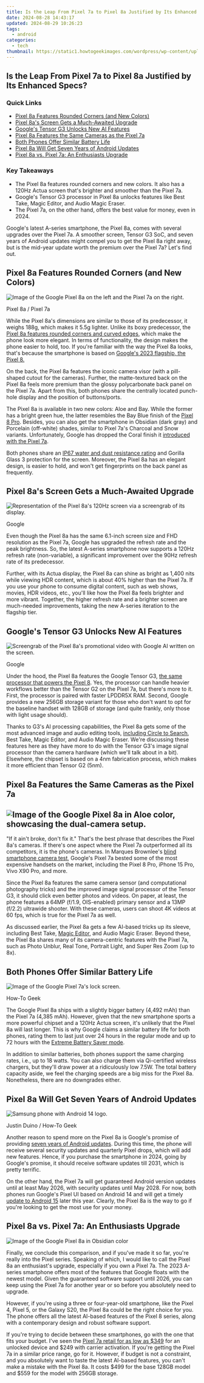 ```yaml
---
title: Is the Leap From Pixel 7a to Pixel 8a Justified by Its Enhanced Specs?
date: 2024-08-28 14:43:17
updated: 2024-08-29 10:26:23
tags:
  - android
categories:
  - tech
thumbnail: https://static1.howtogeekimages.com/wordpress/wp-content/uploads/2024/05/google-pixel-8a-vs-google-pixel-7a.png
---
```


## Is the Leap From Pixel 7a to Pixel 8a Justified by Its Enhanced Specs?

### Quick Links

* [Pixel 8a Features Rounded Corners (and New Colors)](https://www.howtogeek.com/pixel-8a-vs-pixel-7a-is-the-a-series-upgrade-worth-the-premium/#pixel-8a-features-rounded-corners-and-new-colors)
* [Pixel 8a's Screen Gets a Much-Awaited Upgrade](https://iphone-transfer.techidaily.com/in-2024-4-ways-to-sync-contacts-from-apple-iphone-6s-to-ipad-easily-drfone-by-drfone-transfer-from-ios/)
* [Google's Tensor G3 Unlocks New AI Features](https://video-capture.techidaily.com/updated-ranking-the-best-third-place-recording-tools-for-ipad-for-2024/)
* [Pixel 8a Features the Same Cameras as the Pixel 7a](https://facebook-clips.techidaily.com/updated-the-ultimate-guide-to-choosing-5-chrome-extensions-for-facebook-videos-for-2024/)
* [Both Phones Offer Similar Battery Life](https://howto.techidaily.com/8-solutions-to-solve-youtube-app-crashing-on-zte-nubia-z60-ultra-drfone-by-drfone-fix-android-problems-fix-android-problems/)
* [Pixel 8a Will Get Seven Years of Android Updates](https://video-screen-grab.techidaily.com/new-in-2024-efficiently-archive-skype-conversations-for-future-reference/)
* [Pixel 8a vs. Pixel 7a: An Enthusiasts Upgrade](https://location-social.techidaily.com/how-to-change-your-nokia-c110-location-on-life360-without-anyone-knowing-drfone-by-drfone-virtual-android/)

### Key Takeaways

* The Pixel 8a features rounded corners and new colors. It also has a 120Hz Actua screen that's brighter and smoother than the Pixel 7a.
* Google's Tensor G3 processor in Pixel 8a unlocks features like Best Take, Magic Editor, and Audio Magic Eraser.
* The Pixel 7a, on the other hand, offers the best value for money, even in 2024.

 Google's latest A-series smartphone, the Pixel 8a, comes with several upgrades over the Pixel 7a. A smoother screen, Tensor G3 SoC, and seven years of Android updates might compel you to get the Pixel 8a right away, but is the mid-year update worth the premium over the Pixel 7a? Let's find out.

##  Pixel 8a Features Rounded Corners (and New Colors)

![Image of the Google Pixel 8a on the left and the Pixel 7a on the right.](https://static1.howtogeekimages.com/wordpress/wp-content/uploads/2024/05/google-pixel-8a-vs-google-pixel-7a-design.png) 

Pixel 8a / Pixel 7a

 While the Pixel 8a's dimensions are similar to those of its predecessor, it weighs 188g, which makes it 5.5g lighter. Unlike its boxy predecessor, the [Pixel 8a features rounded corners and curved edges](https://graphic-issues.techidaily.com/mitigating-performance-drops-civ-5-computer/), which make the phone look more elegant. In terms of functionality, the design makes the phone easier to hold, too. If you're familiar with the way the Pixel 8a looks, that's because the smartphone is based on [Google's 2023 flagship, the Pixel 8.](https://youtube-tips.techidaily.com/24-simple-guide-youtube-to-mp3-on-mac/) 

 On the back, the Pixel 8a features the iconic camera visor (with a pill-shaped cutout for the cameras). Further, the matte-textured back on the Pixel 8a feels more premium than the glossy polycarbonate back panel on the Pixel 7a. Apart from this, both phones share the centrally located punch-hole display and the position of buttons/ports.

 The Pixel 8a is available in two new colors: Aloe and Bay. While the former has a bright green hue, the latter resembles the Bay Blue finish of the [Pixel 8 Pro](https://extra-skills.techidaily.com/2024-approved-pro-series-precision-testing-the-best-of-gopro-hero5-b/). Besides, you can also get the smartphone in Obsidian (dark gray) and Porcelain (off-white) shades, similar to Pixel 7a's Charcoal and Snow variants. Unfortunately, Google has dropped the Coral finish it [introduced with the Pixel 7a](https://youtube-lab.techidaily.com/nlocking-the-secrets-to-parallel-playback-prowess-for-2024/).

 Both phones share an [IP67 water and dust resistance rating](https://tech-haven.techidaily.com/how-artificer-intelligence-redefines-what-we-perceive-as-real-or-just-a-story/) and Gorilla Glass 3 protection for the screen. Moreover, the Pixel 8a has an elegant design, is easier to hold, and won't get fingerprints on the back panel as frequently.

##  Pixel 8a's Screen Gets a Much-Awaited Upgrade

![Representation of the Pixel 8a's 120Hz screen via a screengrab of its display.](https://static1.howtogeekimages.com/wordpress/wp-content/uploads/2024/05/pixel-8a-s-120hz-refresh-rate.png) 

Google

 Even though the Pixel 8a has the same 6.1-inch screen size and FHD resolution as the Pixel 7a, Google has upgraded the refresh rate and the peak brightness. So, the latest A-series smartphone now supports a 120Hz refresh rate (non-variable), a significant improvement over the 90Hz refresh rate of its predecessor.

 Further, with its Actua display, the Pixel 8a can shine as bright as 1,400 nits while viewing HDR content, which is about 40% higher than the Pixel 7a. If you use your phone to consume digital content, such as web shows, movies, HDR videos, etc., you'll like how the Pixel 8a feels brighter and more vibrant. Together, the higher refresh rate and a brighter screen are much-needed improvements, taking the new A-series iteration to the flagship tier.

##  Google's Tensor G3 Unlocks New AI Features

![Screengrab of the Pixel 8a's promotional video with Google AI written on the screen.](https://static1.howtogeekimages.com/wordpress/wp-content/uploads/2024/05/ai-features-on-the-pixel-8a.png) 

Google

 Under the hood, the Pixel 8a features the Google Tensor G3, [the same processor that powers the Pixel 8](https://tiktok-clips.techidaily.com/2024-approved-copying-safely-on-tiktok-a-2023-guide-to-rights-checks/). Yes, the processor can handle heavier workflows better than the Tensor G2 on the Pixel 7a, but there's more to it. First, the processor is paired with faster LPDDR5X RAM. Second, Google provides a new 256GB storage variant for those who don't want to opt for the baseline handset with 128GB of storage (and quite frankly, only those with light usage should).

 Thanks to G3's AI processing capabilities, the Pixel 8a gets some of the most advanced image and audio editing tools, [including Circle to Search](https://ios-pokemon-go.techidaily.com/will-pokemon-go-ban-the-account-if-you-use-pgsharp-on-apple-iphone-11-pro-drfone-by-drfone-virtual-ios/), Best Take, Magic Editor, and Audio Magic Eraser. We're discussing these features here as they have more to do with the Tensor G3's image signal processor than the camera hardware (which we'll talk about in a bit). Elsewhere, the chipset is based on a 4nm fabrication process, which makes it more efficient than Tensor G2 (5nm).

##  Pixel 8a Features the Same Cameras as the Pixel 7a

## ![Image of the Google Pixel 8a in Aloe color, showcasing the dual-camera setup.](https://static0.howtogeekimages.com/wordpress/wp-content/uploads/2024/05/google-pixel-8a-s-camera-module.png) 

 "If it ain't broke, don't fix it." That's the best phrase that describes the Pixel 8a's cameras. If there's one aspect where the Pixel 7a outperformed all its competitors, it is the phone's cameras. In Marques Brownlee's [blind smartphone camera test](https://www.youtube.com/watch?v=VRoTOE3FqT0), Google's Pixel 7a bested some of the most expensive handsets on the market, including the Pixel 8 Pro, iPhone 15 Pro, Vivo X90 Pro, and more.

 Since the Pixel 8a features the same camera sensor (and computational photography tricks) and the improved image signal processor of the Tensor G3, it should click even better photos and videos. On paper, at least, the phone features a 64MP (f/1.9, OIS-enabled) primary sensor and a 13MP (f/2.2) ultrawide shooter. With these cameras, users can shoot 4K videos at 60 fps, which is true for the Pixel 7a as well.

 As discussed earlier, the Pixel 8a gets a few AI-based tricks up its sleeve, including Best Take, [Magic Editor](https://fox-http.techidaily.com/enhancing-your-aesthetic-vision/), and Audio Magic Eraser. Beyond these, the Pixel 8a shares many of its camera-centric features with the Pixel 7a, such as Photo Unblur, Real Tone, Portrait Light, and Super Res Zoom (up to 8x).

##  Both Phones Offer Similar Battery Life

![Image of the Google Pixel 7a's lock screen.](https://static1.howtogeekimages.com/wordpress/wp-content/uploads/2024/05/google-pixel-7a.png) 

How-To Geek

 The Google Pixel 8a ships with a slightly bigger battery (4,492 mAh) than the Pixel 7a (4,385 mAh). However, given that the new smartphone sports a more powerful chipset and a 120Hz Actua screen, it's unlikely that the Pixel 8a will last longer. This is why Google claims a similar battery life for both phones, rating them to last just over 24 hours in the regular mode and up to 72 hours with the [Extreme Battery Saver mode](https://vp-tips.techidaily.com/updated-2024-approved-make-your-images-pop-with-backdrop-removal-techniques-in-canva/).

 In addition to similar batteries, both phones support the same charging rates, i.e., up to 18 watts. You can also charge them via Qi-certified wireless chargers, but they'll draw power at a ridiculously low 7.5W. The total battery capacity aside, we feel the charging speeds are a big miss for the Pixel 8a. Nonetheless, there are no downgrades either.

##  Pixel 8a Will Get Seven Years of Android Updates

![Samsung phone with Android 14 logo.](https://static1.howtogeekimages.com/wordpress/wp-content/uploads/2023/10/android-14-samsung.png) 

Justin Duino / How-To Geek

 Another reason to spend more on the Pixel 8a is Google's promise of providing [seven years of Android updates](https://techtrends.techidaily.com/download-iphones-handbooks-comprehensive-source-for-each-version-explained/). During this time, the phone will receive several security updates and quarterly Pixel drops, which will add new features. Hence, if you purchase the smartphone in 2024, going by Google's promise, it should receive software updates till 2031, which is pretty terrific.

 On the other hand, the Pixel 7a will get guaranteed Android version updates until at least May 2026, with security updates until May 2028\. For now, both phones run Google's Pixel UI based on Android 14 and will get a timely [update to Android 15](https://mondly-stories.techidaily.com/mondly-vr-multiplayer-the-future-of-language-learning-in-virtual-reality/) later this year. Clearly, the Pixel 8a is the way to go if you're looking to get the most use for your money.

##  Pixel 8a vs. Pixel 7a: An Enthusiasts Upgrade

![Image of the Google Pixel 8a in Obsidian color](https://static1.howtogeekimages.com/wordpress/wp-content/uploads/2024/05/google-pixel-8a-vs-google-pixel-7a-1.png) 

 Finally, we conclude this comparison, and if you've made it so far, you're really into the Pixel series. Speaking of which, I would like to call the Pixel 8a an enthusiast's upgrade, especially if you own a Pixel 7a. The 2023 A-series smartphone offers most of the features that Google floats with the newest model. Given the guaranteed software support until 2026, you can keep using the Pixel 7a for another year or so before you absolutely need to upgrade.

 However, if you're using a three or four-year-old smartphone, like the Pixel 4, Pixel 5, or the Galaxy S20, the Pixel 8a could be the right choice for you. The phone offers all the latest AI-based features of the Pixel 8 series, along with a contemporary design and robust software support.

 If you're trying to decide between these smartphones, go with the one that fits your budget. I've seen the [Pixel 7a retail for as low as $349](https://android-location-track.techidaily.com/how-to-intercept-text-messages-on-honor-100-drfone-by-drfone-virtual-android/) for an unlocked device and $249 with carrier activation. If you're getting the Pixel 7a in a similar price range, go for it. However, if budget is not a constraint, and you absolutely want to taste the latest AI-based features, you can't make a mistake with the Pixel 8a. It costs $499 for the base 128GB model and $559 for the model with 256GB storage.

<ins class="adsbygoogle"
     style="display:block"
     data-ad-format="autorelaxed"
     data-ad-client="ca-pub-7571918770474297"
     data-ad-slot="1223367746"></ins>



<ins class="adsbygoogle"
     style="display:block"
     data-ad-client="ca-pub-7571918770474297"
     data-ad-slot="8358498916"
     data-ad-format="auto"
     data-full-width-responsive="true"></ins>
